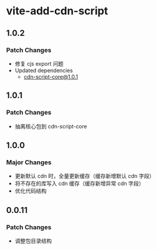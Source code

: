 # vite-add-cdn-script

## 1.0.2

### Patch Changes

- 修复 cjs export 问题
- Updated dependencies
  - cdn-script-core@1.0.1

## 1.0.1

### Patch Changes

- 抽离核心包到 cdn-script-core

## 1.0.0

### Major Changes

- 更新默认 cdn 时，全量更新缓存（缓存新增默认 cdn 字段）
- 将不存在的库写入 cdn 缓存（缓存新增异常 cdn 字段）
- 优化代码结构

## 0.0.11

### Patch Changes

- 调整包目录结构
